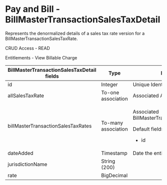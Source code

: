 # Pay and Bill - BillMasterTransactionSalesTaxDetail

Represents the denormalized details of a sales tax rate version for a BillMasterTransactionSalesTaxRate.

CRUD Access - READ

Entitlements - View Billable Charge

<table>
    <colgroup>
        <col width="20%" />
        <col width="20%" />
        <col width="20%" />
        <col width="20%" />
        <col width="20%" />
    </colgroup>
    <thead>
    <tr class="header">
        <th>BillMasterTransactionSalesTaxDetail fields</th>
        <th>Type</th>
        <th>Description</th>
        <th>Not null</th>
        <th>Read-only</th>
    </tr>
    </thead>
    <tbody>
    <tr class="odd">
        <td>id</td>
        <td>Integer</td>
        <td>Unique Identifier for this entity.</td>
        <td>X</td>
        <td>X</td>
    </tr>
    <tr class="even">
        <td>allSalesTaxRate</td>
        <td>To-one association</td>
        <td>Associated AllSalesTaxRate</td>
        <td>X</td>
        <td><br/></td>
    </tr>
    <tr class="odd">
        <td>billMasterTransactionSalesTaxRates</td>
        <td>To-many association</td>
        <td><p>Associated BillMasterTransactionSalesTaxRates</p>
            <p>Default fields:</p>
            <ul>
                <li>id</li>
            </ul>
        </td>
        <td><br/></td>
        <td><br/></td>
    </tr>
    <tr class="even">
        <td>dateAdded</td>
        <td>Timestamp</td>
        <td>Date the entity was added.</td>
        <td>X</td>
        <td>X</td>
    </tr>
    <tr class="odd">
        <td>jurisdictionName</td>
        <td>String (200)</td>
        <td><br/></td>
        <td><br/></td>
        <td><br/></td>
    </tr>
    <tr class="even">
        <td>rate</td>
        <td>BigDecimal</td>
        <td><br/></td>
        <td>X</td>
        <td><br/></td>
    </tr>
    </tbody>
</table>